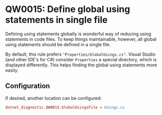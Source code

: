 ﻿# QW0015: Define global using statements in single file

Defining using statements globally is wonderful way of reducing using statements
in code files. To keep things maintainable, however, all global using statements
should be defined in a single file.

By default, this rule prefers `"Properties/GlobalUsings.cs"`.  Visual Studio
(and other IDE's for C#) consider `Properties` a special directory, which is
displayed differently. This helps finding the global using statements more easily.

## Configuration
If desired, another location can be configured:

``` INI
dotnet_diagnostic.QW0015.GlobalUsingsFile = Usings.cs
```

